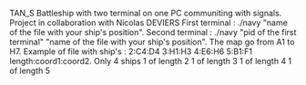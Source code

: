 TAN_S
Battleship with two terminal on one PC communiting with signals.
Project in collaboration with Nicolas DEVIERS
First terminal : ./navy "name of the file with your ship's position".
Second terminal : ./navy "pid of the first terminal" "name of the file with your ship's position".
The map go from A1 to H7.
Example of file with ship's :
2:C4:D4
3:H1:H3
4:E6:H6
5:B1:F1
length:coord1:coord2.
Only 4 ships
1 of length 2
1 of length 3
1 of length 4
1 of length 5